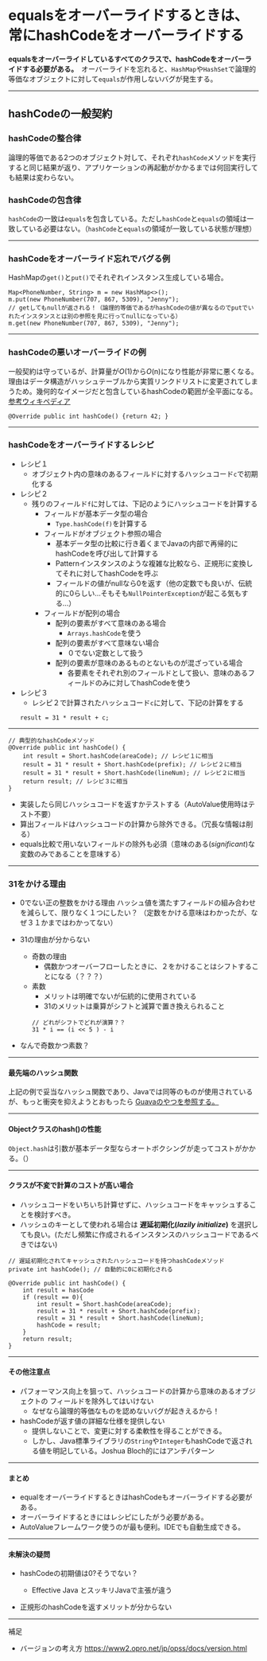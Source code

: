 # equalsをオーバーライドするときは、常にhashCodeをオーバーライドする

**equalsをオーバーライドしているすべてのクラスで、hashCodeをオーバーライドする必要がある。**　オーバーライドを忘れると、`HashMap`や`HashSet`で論理的等価なオブジェクトに対して`equals`が作用しないバグが発生する。

---
## hashCodeの一般契約
### **hashCodeの整合律**
論理的等価である2つのオブジェクト対して、それぞれ`hashCode`メソッドを実行すると同じ結果が返り、アプリケーションの再起動がかかるまでは何回実行しても結果は変わらない。

### **hashCodeの包含律**
`hashCode`の一致は`equals`を包含している。ただし`hashCode`と`equals`の領域は一致している必要はない。（`hashCode`と`equals`の領域が一致している状態が理想）

---

### hashCodeをオーバーライド忘れでバグる例
HashMapの`get()`と`put()`でそれぞれインスタンス生成している場合。
```
Map<PhoneNumber, String> m = new HashMap<>();
m.put(new PhoneNumber(707, 867, 5309), "Jenny");
// getしてもnullが返される！（論理的等価であるがhashCodeの値が異なるのでputでいれたインスタンスとは別の参照を見に行ってnullになっている）
m.get(new PhoneNumber(707, 867, 5309), "Jenny");
```

---
### hashCodeの悪いオーバーライドの例
一般契約は守っているが、計算量が*O*(1)から*O*(n)になり性能が非常に悪くなる。理由はデータ構造がハッシュテーブルから実質リンクドリストに変更されてしまうため。幾何的なイメージだと包含しているhashCodeの範囲が全平面になる。
[参考ウィキペディア](https://en.wikipedia.org/wiki/Hash_table)
```
@Override public int hashCode() {return 42; }
```

---
### hashCodeをオーバーライドするレシピ
- レシピ１
    - オブジェクト内の意味のあるフィールドに対するハッシュコード`c`で初期化する
- レシピ２
    - 残りのフィールド`f`に対しては、下記のようにハッシュコードを計算する
        - フィールドが基本データ型の場合
            - `Type.hashCode(f)`を計算する
        - フィールドがオブジェクト参照の場合
            - 基本データ型の比較に行き着くまでJavaの内部で再帰的にhashCodeを呼び出して計算する
            - Patternインスタンスのような複雑な比較なら、正規形に変換してそれに対してhashCodeを呼ぶ
            - フィールドの値がnullなら0を返す（他の定数でも良いが、伝統的に0らしい...そもそも`NullPointerException`が起こる気もする...）
        - フィールドが配列の場合
            - 配列の要素がすべて意味のある場合
                - `Arrays.hashCode`を使う
            - 配列の要素がすべて意味ない場合
                - ０でない定数として扱う
            - 配列の要素が意味のあるものとないものが混ざっている場合
                - 各要素をそれぞれ別のフィールドとして扱い、意味のあるフィールドのみに対してhashCodeを使う
- レシピ３
    - レシピ２で計算されたハッシュコード`c`に対して、下記の計算をする
    ```
    result = 31 * result + c;
    ```
---


```
// 典型的なhashCodeメソッド
@Override public int hashCode() {
    int result = Short.hashCode(areaCode); // レシピ１に相当
    result = 31 * result + Short.hashCode(prefix); // レシピ２に相当
    result = 31 * result + Short.hashCode(lineNum); // レシピ２に相当
    return result; // レシピ３に相当
}
```

- 実装したら同じハッシュコードを返すかテストする（AutoValue使用時はテスト不要）
- 算出フィールドはハッシュコードの計算から除外できる。（冗長な情報は削る）
- equals比較で用いないフィールドの除外も必須（意味のある(*significant*)な変数のみであることを意味する）

---
### 31をかける理由

- 0でない正の整数をかける理由
ハッシュ値を満たすフィールドの組み合わせを減らして、限りなく１つにしたい？
（定数をかける意味はわかったが、なぜ３１かまではわかってない）

- 31の理由が分からない
    - 奇数の理由
        - 偶数かつオーバーフローしたときに、２をかけることはシフトすることになる（？？？）
    - 素数
        - メリットは明確でないが伝統的に使用されている
        - 31のメリットは乗算がシフトと減算で置き換えられること
        ```
        // どれがシフトでどれが演算？？
        31 * i == (i << 5 ) - i
        ```

- なんで奇数かつ素数？


---

#### 最先端のハッシュ関数
上記の例で妥当なハッシュ関数であり、Javaでは同等のものが使用されているが、もっと衝突を抑えようとおもったら
[Guavaのやつを参照する。](https://github.com/google/guava/blob/master/guava/src/com/google/common/hash/Hashing.java)

---
#### Objectクラスのhash()の性能

`Object.hash`は引数が基本データ型ならオートボクシングが走ってコストがかかる。（）

---
#### クラスが不変で計算のコストが高い場合
- ハッシュコードをいちいち計算せずに、ハッシュコードをキャッシュすることを検討すべき。
- ハッシュのキーとして使われる場合は **遅延初期化(*lazily initialize*)** を選択しても良い。(ただし頻繁に作成されるインスタンスのハッシュコードであるべきではない)

```
// 遅延初期化されてキャッシュされたハッシュコードを持つhashCodeメソッド
private int hashCode(); // 自動的に0に初期化される

@Override public int hashCode() {
    int result = hasCode
    if (result == 0){
        int result = Short.hashCode(areaCode);
        result = 31 * result + Short.hashCode(prefix);
        result = 31 * result + Short.hashCode(lineNum);
        hashCode = result;
    }
    return result;
}
```

---
#### その他注意点
- パフォーマンス向上を狙って、ハッシュコードの計算から意味のあるオブジェクトの
フィールドを除外してはいけない
    - なぜなら論理的等価なものを認めないバグが起きえるから！
- hashCodeが返す値の詳細な仕様を提供しない
    - 提供しないことで、変更に対する柔軟性を得ることができる。
    - しかし、Java標準ライブラリの`String`や`Integer`もhashCodeで返される値を明記している。Joshua Bloch的にはアンチパターン

---
#### まとめ
- equalをオーバーライドするときはhashCodeもオーバーライドする必要がある。
- オーバーライドするときにはレシピにしたがう必要がある。
- AutoValueフレームワーク使うのが最も便利。IDEでも自動生成できる。

---
#### 未解決の疑問
- hashCodeの初期値は0?そうでない？
    - Effective Java とスッキリJavaで主張が違う

- 正規形のhashCodeを返すメリットが分からない

---

補足
- バージョンの考え方
https://www2.opro.net/jp/opss/docs/version.html







